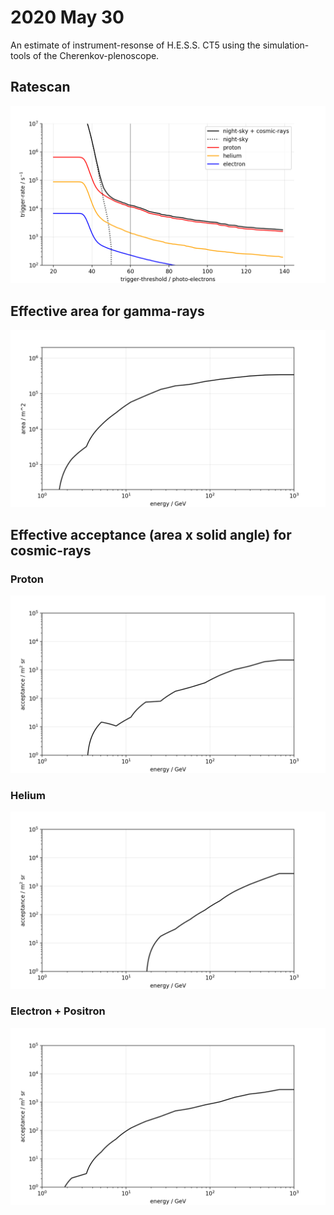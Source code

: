 # 2020 May 30
An estimate of instrument-resonse of H.E.S.S. CT5 using the simulation-tools of the Cherenkov-plenoscope.

## Ratescan
<img src="ratescan_namibia.png" width="640">

## Effective area for gamma-rays
<img src="namibia_gamma_area.png" width="640">

## Effective acceptance (area x solid angle) for cosmic-rays

### Proton

<img src="namibia_proton_acceptance.png" width="640">

### Helium

<img src="namibia_helium_acceptance.png" width="640">

### Electron + Positron

<img src="namibia_electron_acceptance.png" width="640">
